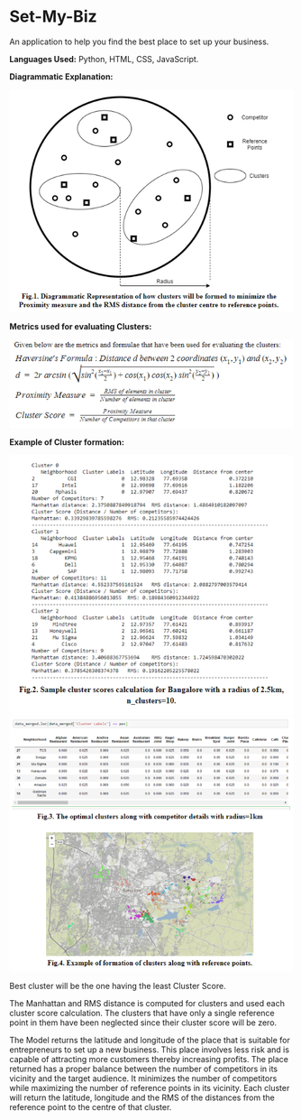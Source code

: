 # Set-My-Biz
An application to help you find the best place to set up your business.

**Languages Used:** Python, HTML, CSS, JavaScript.

**Diagrammatic Explanation:**

![](images/diagram.PNG)

**Metrics used for evaluating Clusters:**

![](images/metrics.PNG)

**Example of Cluster formation:**

![](images/example.PNG)
![](images/clusters.PNG)

Best cluster will be the one having the least Cluster Score.

The Manhattan and RMS distance is computed for clusters and used each cluster score calculation. The clusters that have only a single reference point in them have been neglected since their cluster score will be zero.

The Model returns the latitude and longitude of the place that is suitable for entrepreneurs to set up a new business. This place involves less risk and is capable of attracting more customers thereby increasing profits. The place returned has a proper balance between the number of competitors in its vicinity and the target audience. It minimizes the number of competitors while maximizing the number of reference points in its vicinity. Each cluster will return the latitude, longitude and the RMS of the distances from the reference point to the centre of that cluster. 
